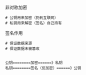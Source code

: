 非对称加密

```
# 公钥用来加密（扔到互联网）
# 私钥用来解密（签名）自己持有
```

签名作用

```
# 保证数据来源
# 保证数据未被篡改


公钥========加密======》私钥
私钥========签名（反加密）======》公钥

```

